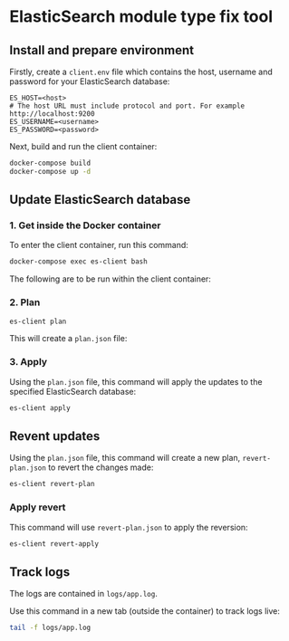 # ElasticSearch module type fix tool

## Install and prepare environment

Firstly, create a `client.env` file which contains the host, username and password for your ElasticSearch database:

```properties
ES_HOST=<host>
# The host URL must include protocol and port. For example http://localhost:9200
ES_USERNAME=<username>
ES_PASSWORD=<password>
```

Next, build and run the client container:

```sh
docker-compose build
docker-compose up -d
```

## Update ElasticSearch database

### 1. Get inside the Docker container

To enter the client container, run this command:

```sh
docker-compose exec es-client bash
```

The following are to be run within the client container:

### 2. Plan

```sh
es-client plan
```

This will create a `plan.json` file:

### 3. Apply

Using the `plan.json` file, this command will apply the updates to the specified ElasticSearch database:

```sh
es-client apply
```

## Revent updates

Using the `plan.json` file, this command will create a new plan, `revert-plan.json` to revert the changes made:

```sh
es-client revert-plan
```

### Apply revert

This command will use `revert-plan.json` to apply the reversion:

```sh
es-client revert-apply
```

## Track logs

The logs are contained in `logs/app.log`.

Use this command in a new tab (outside the container) to track logs live:

```sh
tail -f logs/app.log
```
